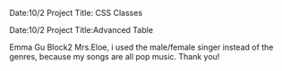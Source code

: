 Date:10/2
Project Title: CSS Classes

Date:10/2
Project Title:Advanced Table

Emma Gu Block2
Mrs.Eloe, i used the male/female singer instead of the genres, because my songs are all pop music. Thank you!
